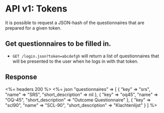 API v1: Tokens
==============

It is possible to request a JSON-hash of the questionnaires that are
prepared for a given token.

## Get questionnaires to be filled in.

* `GET /login.json?token=abcdefgh` will return a list of questionnaires that will
  be presented to the user when he logs in with that token.

## Response

<%= headers 200 %>
<%= json "questionnaires" => [
  {
    "key"               => "srs",
    "name"              => "SRS",
    "short_description" => nil
  },
  {
    "key"               => "oq45",
    "name"              => "OQ-45",
    "short_description" => "Outcome Questionnaire"
  },
  {
    "key"               => "scl90",
    "name"              => "SCL-90",
    "short_description" => "Klachtenlijst"
  }
]
%>